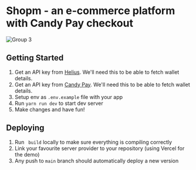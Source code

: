 # Shopm - an e-commerce platform with Candy Pay checkout
![Group 3](https://github.com/Maius-Protocol/shopm/assets/39359294/2ac0415b-15db-443f-874d-d8ad3f7c4a93)

## Getting Started
1. Get an API key from [Helius](https://helius.xyz/). We'll need this to be able to fetch wallet details.
2. Get an API key from [Candy Pay](https://helius.xyz/). We'll need this to be able to fetch wallet details.
3. Setup env as `.env.example` file with your app
4. Run `yarn run dev` to start dev server
5. Make changes and have fun!

## Deploying

1. Run ` build` locally to make sure everything is compiling correctly
2. Link your favourite server provider to your repository (using Vercel for the demo)
3. Any push to `main` branch should automatically deploy a new version
